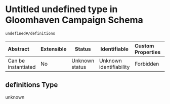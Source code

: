 # Untitled undefined type in Gloomhaven Campaign Schema

```txt
undefined#/definitions
```




| Abstract            | Extensible | Status         | Identifiable            | Custom Properties | Additional Properties | Access Restrictions | Defined In                                                                       |
| :------------------ | ---------- | -------------- | ----------------------- | :---------------- | --------------------- | ------------------- | -------------------------------------------------------------------------------- |
| Can be instantiated | No         | Unknown status | Unknown identifiability | Forbidden         | Allowed               | none                | [gloomhaven.schema.json\*](../out/gloomhaven.schema.json "open original schema") |

## definitions Type

unknown
